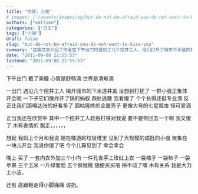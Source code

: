 ```yaml
---
title: "你好，小强"
# images: ["/assets/images/og/but-do-not-be-afraid-you-do-not-want-to-kiss-you.png"]
authors: ["eallion"]
categories: ["日志"]
tags: ["小强"]
draft: false
slug: "but-do-not-be-afraid-you-do-not-want-to-kiss-you"
summary: "这篇文章介绍了作者在下午出门时遇到了几个挖井工人，他们打开了城市下水道的井盖。作者观察到这些挖井工人长得很专业，他们的金属壳子看起来像大号的七星瓢虫，作者觉得它们很可爱。其中一个挖井工人问作者是否要带一个回去，作者感到傻眼。文章最后提到作者买了一些东西，但是觉得拎不动了，需要扔掉。"
date: "2011-09-08 22:55:53"
lastmod: "2011-09-08 22:55:53"
---
```


下午出门
戴了美瞳
心情是舒畅滴
世界是清晰滴

一出门
遇见几个挖井工人
揭开城市的下水道井盖
没想到打扰了
一群小强正集体开会呢
一下子它们像炸开了锅的蚂蚁
四处逃散
我看傻了
个个长得还挺专业滴
反正比我们那嘎达张的好看多了
圆咕隆咚的金属壳子
更像大号的七星瓢虫
怪可爱滴

正当我还在欣赏中
其中一个挖井工人趁惹打铁对我说
要不要带回去一个啊
我又傻了
木有表情的
飘走，，，，，，

想起
我妈上个月和我说
她在楼道的垃圾堆里
见到了大规模的成批的小强
聚集在一块儿开会
我说你傻了吧
今个儿算见到了
幸会幸会

晚上
买了
一套内衣外加三个小内
一件孔雀手工玫红上衣
一袋橘子
一袋柿子
一袋苹果
三个玉米
一斤绿葡萄
五个猕猴桃
随便买买咯
拎不动了嘿
木有关系
我是大力士小洁。

还有
高跟鞋走得小脚痛痛
该扔。
